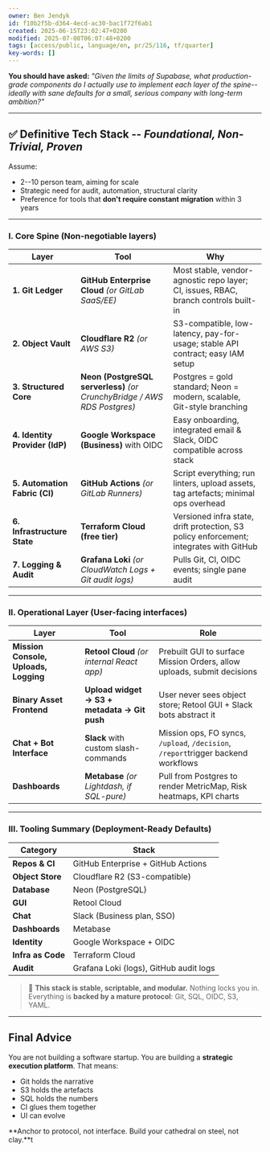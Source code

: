 ```yaml
---
owner: Ben Jendyk
id: f10b2f5b-d364-4ecd-ac30-bac1f72f6ab1
created: 2025-06-15T23:02:47+0200
modified: 2025-07-08T06:07:48+0200
tags: [access/public, language/en, pr/25/116, tf/quarter]
key-words: []
---
```


**You should have asked:** _"Given the limits of Supabase, what production-grade components do I actually use to implement each layer of the spine--ideally with sane defaults for a small, serious company with long-term ambition?"_
* * *

## ✅ Definitive Tech Stack -- _Foundational, Non-Trivial, Proven_

Assume:

- 2--10 person team, aiming for scale
- Strategic need for audit, automation, structural clarity
- Preference for tools that **don't require constant migration** within 3 years
* * *

### I. Core Spine (Non-negotiable layers)

| Layer | Tool | Why | 
| ---- | ---- | ----  |
| **1. Git Ledger** | **GitHub Enterprise Cloud** _(or GitLab SaaS/EE)_ | Most stable, vendor-agnostic repo layer; CI, issues, RBAC, branch controls built-in | 
| **2. Object Vault** | **Cloudflare R2** _(or AWS S3)_ | S3-compatible, low-latency, pay-for-usage; stable API contract; easy IAM setup | 
| **3. Structured Core** | **Neon (PostgreSQL serverless)** _(or CrunchyBridge / AWS RDS Postgres)_ | Postgres = gold standard; Neon = modern, scalable, Git-style branching | 
| **4. Identity Provider (IdP)** | **Google Workspace (Business)** with OIDC | Easy onboarding, integrated email & Slack, OIDC compatible across stack | 
| **5. Automation Fabric (CI)** | **GitHub Actions** _(or GitLab Runners)_ | Script everything; run linters, upload assets, tag artefacts; minimal ops overhead | 
| **6. Infrastructure State** | **Terraform Cloud (free tier)** | Versioned infra state, drift protection, S3 policy enforcement; integrates with GitHub | 
| **7. Logging & Audit** | **Grafana Loki** _(or CloudWatch Logs + Git audit logs)_ | Pulls Git, CI, OIDC events; single pane audit | 
* * *

### II. Operational Layer (User-facing interfaces)

| Layer | Tool | Role | 
| ---- | ---- | ----  |
| **Mission Console, Uploads, Logging** | **Retool Cloud** _(or internal React app)_ | Prebuilt GUI to surface Mission Orders, allow uploads, submit decisions | 
| **Binary Asset Frontend** | **Upload widget → S3 + metadata → Git push** | User never sees object store; Retool GUI + Slack bots abstract it | 
| **Chat + Bot Interface** | **Slack** with custom slash-commands | Mission ops, FO syncs, `/upload`, `/decision`, `/report`trigger backend workflows | 
| **Dashboards** | **Metabase** _(or Lightdash, if SQL-pure)_ | Pull from Postgres to render MetricMap, Risk heatmaps, KPI charts | 
* * *

### III. Tooling Summary (Deployment-Ready Defaults)

| Category | Stack | 
| ---- | ----  |
| **Repos & CI** | GitHub Enterprise + GitHub Actions | 
| **Object Store** | Cloudflare R2 (S3-compatible) | 
| **Database** | Neon (PostgreSQL) | 
| **GUI** | Retool Cloud | 
| **Chat** | Slack (Business plan, SSO) | 
| **Dashboards** | Metabase | 
| **Identity** | Google Workspace + OIDC | 
| **Infra as Code** | Terraform Cloud | 
| **Audit** | Grafana Loki (logs), GitHub audit logs | 

> 🧱 **This stack is stable, scriptable, and modular.** Nothing locks you in.  
Everything is **backed by a mature protocol**: Git, SQL, OIDC, S3, YAML.

* * *

## Final Advice

You are not building a software startup. You are building a **strategic execution platform**. That means:

- Git holds the narrative
- S3 holds the artefacts
- SQL holds the numbers
- CI glues them together
- UI can evolve

**Anchor to protocol, not interface. Build your cathedral on steel, not clay.**t